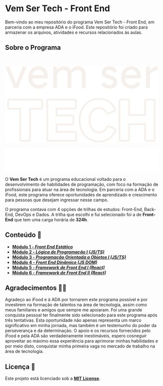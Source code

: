 # **Vem Ser Tech - Front End**

Bem-vindo ao meu repositório do programa Vem Ser Tech - Front End, em parceria com a empresa ADA e o iFood. Este repositório foi criado para armazenar os arquivos, atividades e recursos relacionados às aulas.

## **Sobre o Programa**

<br>
<div align="center">

![Vem Ser Tech Logo](./readme/vem-ser-tech-logo.svg)

![Ada, Potência Tech e Ifood](./readme/ada-potencia-tech-ifood.svg)
</div>

O **Vem Ser Tech** é um programa educacional voltado para o desenvolvimento de habilidades de programação, com foco na formação de profissionais para atuar na área de tecnologia. Em parceria com a ADA e o iFood, este programa oferece oportunidades de aprendizado e crescimento para pessoas que desejam ingressar nesse campo.

O programa contava com 4 opções de trilhas de estudos: Front-End, Back-End, DevOps e Dados. A trilha que escolhi e fui selecionado foi a de **Front-End** que tem uma carga horária de **324h**.

## **Conteúdo 📃**

- [**Módulo 1 - *Front End Estático***](./modulo01-frontend-estatico/)
- [**Módulo 2 - *Lógica de Programação I (JS/TS)***](./modulo02-logica-de-programacao-i/)
- [**Módulo 3 - *Programação Orientada a Objetos I (JS/TS)***](./modulo03-poo/)
- [**Módulo 4 - *Front End Dinâmico (JS DOM)***](./modulo04-frontend-dinamico/)
- [**Módulo 5 - *Framework de Front End I (React)***](./modulo05-react-I/)
- [**Módulo 6 - *Framework de Front End II (React)***](./modulo06-react-II/)

## **Agradecimentos 🙏🏻**

Agradeço ao iFood e à ADA por tornarem este programa possível e por investirem na formação de talentos na área de tecnologia, assim como meus familiares e amigos que sempre me apoiaram. Foi uma grande conquista pessoal ter finalmente sido selecionado para este programa após três tentativas. Esta oportunidade não apenas representa um marco significativo em minha jornada, mas também é um testemunho do poder da perseverança e da determinação. O apoio e os recursos fornecidos pelo iFood e pela ADA são verdadeiramente inestimáveis, espero cosneguir aproveitar ao máximo essa experiência para aprimorar minhas habilidades e por meio disto, conquistar minha primeira vaga no mercado de trabalho na área de tecnologia.

## **Licença 📝**

Este projeto está licenciado sob a [**MIT License**](./LICENSE).
